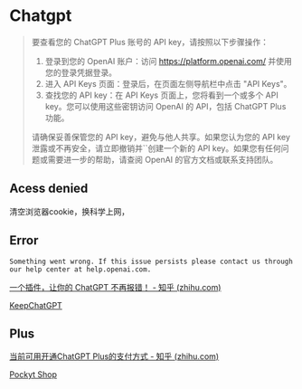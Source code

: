 # Chatgpt





>   要查看您的 ChatGPT Plus 账号的 API key，请按照以下步骤操作：
>
>   1.  登录到您的 OpenAI 账户：访问 https://platform.openai.com/ 并使用您的登录凭据登录。
>   2.  进入 API Keys 页面：登录后，在页面左侧导航栏中点击 "API Keys"。
>   3.  查找您的 API key：在 API Keys 页面上，您将看到一个或多个 API key。您可以使用这些密钥访问 OpenAI 的 API，包括 ChatGPT Plus 功能。
>
>   请确保妥善保管您的 API key，避免与他人共享。如果您认为您的 API key 泄露或不再安全，请立即撤销并``创建一个新的 API key。如果您有任何问题或需要进一步的帮助，请查阅 OpenAI 的官方文档或联系支持团队。



## Acess denied

清空浏览器cookie，换科学上网，





## Error

```
Something went wrong. If this issue persists please contact us through our help center at help.openai.com.
```

[一个插件，让你的 ChatGPT 不再报错！ - 知乎 (zhihu.com)](https://zhuanlan.zhihu.com/p/623848022)

[KeepChatGPT](https://greasyfork.org/zh-CN/scripts/462804-keepchatgpt)

## Plus

[当前可用开通ChatGPT Plus的支付方式 - 知乎 (zhihu.com)](https://zhuanlan.zhihu.com/p/632603179)

[Pockyt Shop](https://shop.pockyt.io/pc/home)

